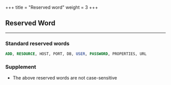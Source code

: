 +++
title = "Reserved word"
weight = 3
+++

## Reserved Word

---

### Standard reserved words

```sql
ADD, RESOURCE, HOST, PORT, DB, USER, PASSWORD, PROPERTIES, URL
```

### Supplement

- The above reserved words are not case-sensitive